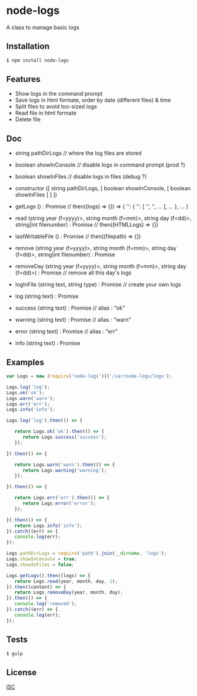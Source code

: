 # node-logs
A class to manage basic logs


## Installation

```bash
$ npm install node-logs
```

## Features

  * Show logs in the command prompt
  * Save logs in html formate, order by date (different files) & time
  * Split files to avoid too-sized logs
  * Read file in html formate
  * Delete file

## Doc

  * string pathDirLogs    // where the log files are stored
  * boolean showInConsole // disable logs in command prompt (prod ?)
  * boolean showInFiles   // disable logs in files (debug ?)

  * constructor ([ string pathDirLogs, [ boolean showInConsole, [ boolean showInFiles ] ] ])

  * getLogs () : Promise // then((logs) => {}) => { '<year>': { '<month1>': [ '<day1>', '<day2>', ... ], ... }, ... }
  * read (string year (f=yyyy)>, string month (f=mm)>, string day (f=dd)>, string|int filenumber) : Promise // then((HTMLLogs) => {})
  * lastWritableFile () : Promise // then((filepath) => {})
  * remove (string year (f=yyyy)>, string month (f=mm)>, string day (f=dd)>, string|int filenumber) : Promise
  * removeDay (string year (f=yyyy)>, string month (f=mm)>, string day (f=dd)>) : Promise // remove all this day's logs

  * logInFile (string text, string type) : Promise // create your own logs
  * log (string text) : Promise
  * success (string text) : Promise // alias : "ok"
  * warning (string text) : Promise // alias : "warn"
  * error (string text) : Promise   // alias : "err"
  * info (string text) : Promise

## Examples

```js
var Logs = new (require('node-logs'))('/var/node-logs/logs');

Logs.log('log');
Logs.ok('ok');
Logs.warn('warn');
Logs.err('err');
Logs.info('info');

Logs.log('log').then(() => {

   return Logs.ok('ok').then(() => {
      return Logs.success('success');
   });

}).then(() => {

   return Logs.warn('warn').then(() => {
      return Logs.warning('warning');
   });

}).then(() => {

   return Logs.err('err').then(() => {
      return Logs.error('error');
   });

}).then(() => {
   return Logs.info('info');
}).catch((err) => {
   console.log(err);
});

Logs.pathDirLogs = require('path').join(__dirname, 'logs');
Logs.showInConsole = true;
Logs.showInFiles = false;

Logs.getLogs().then((logs) => {
   return Logs.read(year, month, day, 1);
}).then((content) => {
   return Logs.removeDay(year, month, day);
}).then(() => {
   console.log('removed');
}).catch((err) => {
   console.log(err);
});
```

## Tests

```bash
$ gulp
```

## License

  [ISC](LICENSE)
